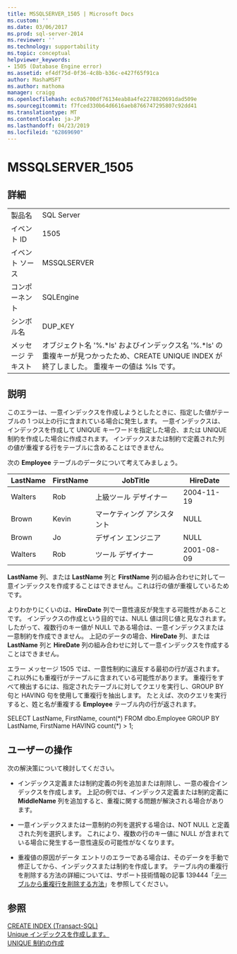 ```yaml
---
title: MSSQLSERVER_1505 | Microsoft Docs
ms.custom: ''
ms.date: 03/06/2017
ms.prod: sql-server-2014
ms.reviewer: ''
ms.technology: supportability
ms.topic: conceptual
helpviewer_keywords:
- 1505 (Database Engine error)
ms.assetid: ef4df75d-0f36-4c8b-b36c-e427f65f91ca
author: MashaMSFT
ms.author: mathoma
manager: craigg
ms.openlocfilehash: ec0a5700df76134eab8a4fe2278820691dad509e
ms.sourcegitcommit: f7fced330b64d6616aeb8766747295807c92dd41
ms.translationtype: MT
ms.contentlocale: ja-JP
ms.lasthandoff: 04/23/2019
ms.locfileid: "62869690"
---
```

# <a name="mssqlserver1505"></a>MSSQLSERVER_1505
    
## <a name="details"></a>詳細  
  
|||  
|-|-|  
|製品名|SQL Server|  
|イベント ID|1505|  
|イベント ソース|MSSQLSERVER|  
|コンポーネント|SQLEngine|  
|シンボル名|DUP_KEY|  
|メッセージ テキスト|オブジェクト名 '%.*ls' およびインデックス名 '%.\*ls' の重複キーが見つかったため、CREATE UNIQUE INDEX が終了しました。  重複キーの値は %ls です。|  
  
## <a name="explanation"></a>説明  
 このエラーは、一意インデックスを作成しようとしたときに、指定した値がテーブルの 1 つ以上の行に含まれている場合に発生します。 一意インデックスは、インデックスを作成して UNIQUE キーワードを指定した場合、または UNIQUE 制約を作成した場合に作成されます。 インデックスまたは制約で定義された列の値が重複する行をテーブルに含めることはできません。  
  
 次の **Employee** テーブルのデータについて考えてみましょう。  
  
|LastName|FirstName|JobTitle|HireDate|  
|--------------|---------------|--------------|--------------|  
|Walters|Rob|上級ツール デザイナー|2004-11-19|  
|Brown|Kevin|マーケティング アシスタント|NULL|  
|Brown|Jo|デザイン エンジニア|NULL|  
|Walters|Rob|ツール デザイナー|2001-08-09|  
  
 **LastName** 列、または **LastName** 列と **FirstName** 列の組み合わせに対して一意インデックスを作成することはできません。これは行の値が重複しているためです。  
  
 よりわかりにくいのは、**HireDate** 列で一意性違反が発生する可能性があることです。 インデックスの作成という目的では、NULL 値は同じ値と見なされます。 したがって、複数行のキー値が NULL である場合は、一意インデックスまたは一意制約を作成できません。 上記のデータの場合、**HireDate** 列、または **LastName** 列と **HireDate** 列の組み合わせに対して一意インデックスを作成することはできません。  
  
 エラー メッセージ 1505 では、一意性制約に違反する最初の行が返されます。 これ以外にも重複行がテーブルに含まれている可能性があります。 重複行をすべて検出するには、指定されたテーブルに対してクエリを実行し、GROUP BY 句と HAVING 句を使用して重複行を抽出します。 たとえば、次のクエリを実行すると、姓と名が重複する **Employee** テーブル内の行が返されます。  
  
 SELECT LastName, FirstName, count(*) FROM dbo.Employee GROUP BY LastName, FirstName HAVING count(\*) > 1;  
  
## <a name="user-action"></a>ユーザーの操作  
 次の解決策について検討してください。  
  
-   インデックス定義または制約定義の列を追加または削除し、一意の複合インデックスを作成します。 上記の例では、インデックス定義または制約定義に **MiddleName** 列を追加すると、重複に関する問題が解決される場合があります。  
  
-   一意インデックスまたは一意制約の列を選択する場合は、NOT NULL と定義された列を選択します。 これにより、複数の行のキー値に NULL が含まれている場合に発生する一意性違反の可能性がなくなります。  
  
-   重複値の原因がデータ エントリのエラーである場合は、そのデータを手動で修正してから、インデックスまたは制約を作成します。 テーブル内の重複行を削除する方法の詳細については、サポート技術情報の記事 139444「[テーブルから重複行を削除する方法](https://support.microsoft.com/kb/139444)」を参照してください。  
  
## <a name="see-also"></a>参照  
 [CREATE INDEX &#40;Transact-SQL&#41;](/sql/t-sql/statements/create-index-transact-sql)   
 [Unique インデックスを作成します。](../indexes/indexes.md)   
 [UNIQUE 制約の作成](../tables/create-unique-constraints.md)  
  
  
